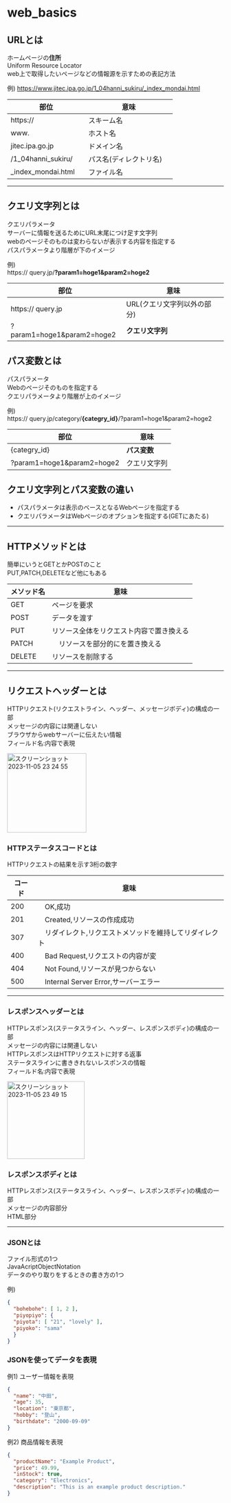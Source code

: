 # web_basics
## URLとは
ホームページの**住所**<br/>
Uniform Resource Locator<br/>
web上で取得したいページなどの情報源を示すための表記方法  

例)
https://www.jitec.ipa.go.jp/1_04hanni_sukiru/_index_mondai.html<br/>

| 部位 | 意味 |
| ---- | ---- |
| https:// | スキーム名 |
| www. | ホスト名 |
| jitec.ipa.go.jp | ドメイン名 |
| /1_04hanni_sukiru/ | パス名(ディレクトリ名)　 |
| _index_mondai.html　 | ファイル名 |

***

## クエリ文字列とは
クエリパラメータ<br/>
サーバーに情報を送るためにURL末尾につけ足す文字列<br/>
webのページそのものは変わらないが表示する内容を指定する<br/>
パスパラメータより階層が下のイメージ

例)<br/>
https:// query.jp/**?param1=hoge1&param2=hoge2**<br/>

| 部位 | 意味 |
| ---- | ---- |
| https:// query.jp | URL(クエリ文字列以外の部分) |
| ?param1=hoge1&param2=hoge2 | **クエリ文字列** |

## パス変数とは
パスパラメータ<br/>
Webのページそのものを指定する<br/>
クエリパラメータより階層が上のイメージ

例)<br/>
https:// query.jp/category/**{categry_id}**/?param1=hoge1&param2=hoge2<br/>

| 部位 | 意味 |
| ---- | ---- |
| {categry_id} | **パス変数** |
| ?param1=hoge1&param2=hoge2 | クエリ文字列 |


## クエリ文字列とパス変数の違い
* パスパラメータは表示のベースとなるWebページを指定する
* クエリパラメータはWebページのオプションを指定する(GETにあたる)

***

## HTTPメソッドとは
簡単にいうとGETとかPOSTのこと<br/>
PUT,PATCH,DELETEなど他にもある  

| メソッド名 | 意味 |
| ---- | ---- |
| GET | ページを要求 |
| POST | データを渡す |
| PUT | リソース全体をリクエスト内容で置き換える |
| PATCH |　リソースを部分的にを置き換える |
| DELETE | リソースを削除する |

***

## リクエストヘッダーとは
HTTPリクエスト(リクエストライン、ヘッダー、メッセージボディ)の構成の一部<br/>
メッセージの内容には関連しない<br/>
ブラウザからwebサーバーに伝えたい情報<br/>
フィールド名:内容で表現  

<img width="184" alt="スクリーンショット 2023-11-05 23 24 55" src="https://github.com/chie-hira/web_basics/assets/148871501/dc27512a-5be1-4bd3-8c06-4bc22d4c7532">


### HTTPステータスコードとは
HTTPリクエストの結果を示す3桁の数字　　

| コード | 意味 |
| ---- | ---- |
| 200 |　OK,成功 |
| 201 |　Created,リソースの作成成功 |
| 307 |　リダイレクト,リクエストメソッドを維持してリダイレクト |
| 400 |　Bad Request,リクエストの内容が変 |
| 404 |　Not Found,リソースが見つからない |
| 500 |　Internal Server Error,サーバーエラー |

***

### レスポンスヘッダーとは
HTTPレスポンス(ステータスライン、ヘッダー、レスポンスボディ)の構成の一部<br/>
メッセージの内容には関連しない<br/>
HTTPレスポンスはHTTPリクエストに対する返事<br/>
ステータスラインに書ききれないレスポンスの情報<br/>
フィールド名:内容で表現  

<img width="180" alt="スクリーンショット 2023-11-05 23 49 15" src="https://github.com/chie-hira/web_basics/assets/148871501/a3e15d86-14d1-4853-a668-dcdbe2464d7f">


### レスポンスボディとは
HTTPレスポンス(ステータスライン、ヘッダー、レスポンスボディ)の構成の一部<br/>
メッセージの内容部分<br/>
HTML部分

***

### JSONとは
ファイル形式の1つ<br/>
JavaAcriptObjectNotation<br/>
データのやり取りをするときの書き方の1つ  　

例)<br/>
```json
{
  "bohebohe": [ 1, 2 ],
  "piyopiyo": {
  "piyota": [ "21", "lovely" ],
  "piyoko": "sama"
  }
}
```

### JSONを使ってデータを表現
例1) ユーザー情報を表現
```json
{
  "name": "中田",
  "age": 35,
  "location": "東京都",
  "hobby": "登山",
  "birthdate": "2000-09-09"
}
```

例2) 商品情報を表現
```json
{
  "productName": "Example Product",
  "price": 49.99,
  "inStock": true,
  "category": "Electronics",
  "description": "This is an example product description."
}
```

